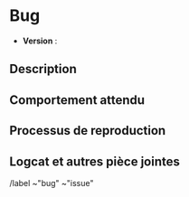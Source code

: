 Bug
===

- **Version** :

Description
-----------


Comportement attendu
--------------------


Processus de reproduction
-------------------------


Logcat et autres pièce jointes
------------------------------



/label ~"bug" ~"issue"
